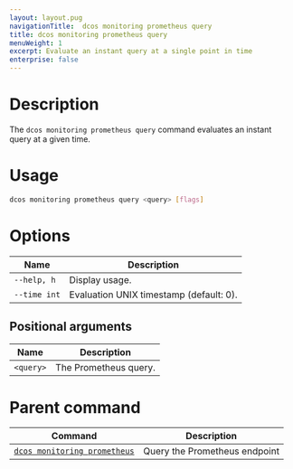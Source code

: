 ```yaml
---
layout: layout.pug
navigationTitle:  dcos monitoring prometheus query
title: dcos monitoring prometheus query
menuWeight: 1
excerpt: Evaluate an instant query at a single point in time
enterprise: false
---
```


# Description

The `dcos monitoring prometheus query` command evaluates an instant query at a given time.

# Usage

```bash
dcos monitoring prometheus query <query> [flags]
```

# Options

| Name |  Description |
|---------|-------------|
| `--help, h`   |   Display usage. |
| `--time int`   |   Evaluation UNIX timestamp (default: 0). |

## Positional arguments

| Name |  Description |
|---------|-------------|
| `<query>`   |  The Prometheus query. |

# Parent command

| Command | Description |
|---------|-------------|
| [`dcos monitoring prometheus`](../) |  Query the Prometheus endpoint |

